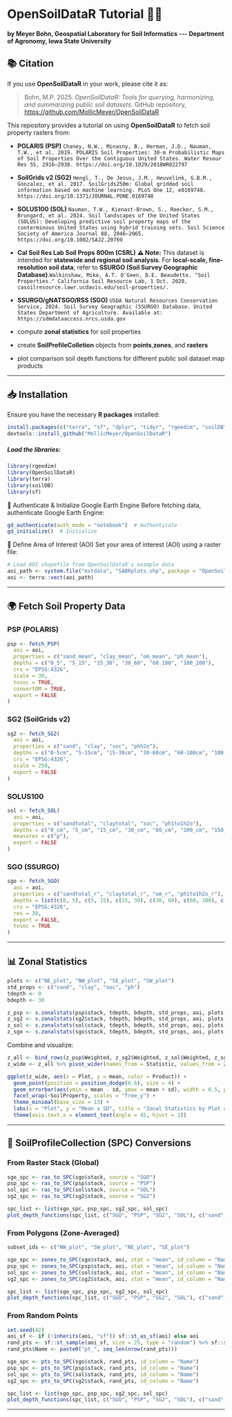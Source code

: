 # OpenSoilDataR Tutorial 🚜🌱

#### by Meyer Bohn, Geospatial Laboratory for Soil Informatics --- Department of Agronomy, Iowa State University

## 📚 Citation

If you use **OpenSoilDataR** in your work, please cite it as:

> Bohn, M.P. 2025. *OpenSoilDataR: Tools for querying, harmonizing, and summarizing public soil datasets*. GitHub repository, https://github.com/MollicMeyer/OpenSoilDataR

This repository provides a tutorial on using **OpenSoilDataR** to fetch soil property rasters from:
- **POLARIS (PSP)** ```Chaney, N.W., Minasny, B., Herman, J.D., Nauman, T.W., et al. 2019. POLARIS Soil Properties: 30-m Probabilistic Maps of Soil Properties Over the Contiguous United States. Water Resour Res 55, 2916–2938. https://doi.org/10.1029/2018WR022797```
- **SoilGrids v2 (SG2)** ```Hengl, T., De Jesus, J.M., Heuvelink, G.B.M., Gonzalez, et al. 2017. SoilGrids250m: Global gridded soil information based on machine learning. PLoS One 12, e0169748. https://doi.org/10.1371/JOURNAL.PONE.0169748```
- **SOLUS100 (SOL)**  ```Nauman, T.W., Kienast-Brown, S., Roecker, S.M., Brungard, et al. 2024. Soil landscapes of the United States (SOLUS): Developing predictive soil property maps of the conterminous United States using hybrid training sets. Soil Science Society of America Journal 88, 2046–2065. https://doi.org/10.1002/SAJ2.20769```
- **Cal Soil Res Lab Soil Props 800m  (CSRL)**  **⚠️ Note:** This dataset is intended for **statewide and regional soil analysis**.
For **local-scale, fine-resolution soil data**, refer to **SSURGO (Soil Survey Geographic Database)**.```Walkinshaw, Mike, A.T. O'Geen, D.E. Beaudette. "Soil Properties." California Soil Resource Lab, 1 Oct. 2020,
casoilresource.lawr.ucdavis.edu/soil-properties/.```
- **SSURGO/gNATSGO/RSS (SGO)**  ```USDA Natural Resources Conservation Service, 2024. Soil Survey Geographic (SSURGO) Database. United States Department of Agriculture. Available at: https://sdmdataaccess.nrcs.usda.gov```

- compute **zonal statistics** for soil properties
- create **SoilProfileColletion** objects from **points**,**zones**, and **rasters**
- plot comparison soil depth functions for different public soil dataset map products

---

## 📥 Installation

Ensure you have the necessary **R packages** installed:

```r
install.packages(c("terra", "sf", "dplyr", "tidyr", "rgeedim", "soilDB", "httr"))
devtools::install_github("MollicMeyer/OpenSoilDataR")  

````
##### Load the libraries:
```r
library(rgeedim)
library(OpenSoilDataR)
library(terra)
library(soilDB)
library(sf)

````

🔑 Authenticate & Initialize Google Earth Engine
Before fetching data, authenticate Google Earth Engine:

```r
gd_authenticate(auth_mode = "notebook")  # Authenticate
gd_initialize()  # Initialize

````

📍 Define Area of Interest (AOI)
Set your area of interest (AOI) using a raster file:

```r
# Load AOI shapefile from OpenSoilDataR's example data
aoi_path <- system.file("extdata", "SABRplots.shp", package = "OpenSoilDataR")
aoi <- terra::vect(aoi_path)

```

---

## 🌍 Fetch Soil Property Data

### PSP (POLARIS)

```r
psp <- fetch_PSP(
  aoi = aoi,
  properties = c("sand_mean", "clay_mean", "om_mean", "ph_mean"),
  depths = c("0_5", "5_15", "15_30", "30_60", "60_100", "100_200"),
  crs = "EPSG:4326",
  scale = 30,
  tosoc = TRUE,
  convertOM = TRUE,
  export = FALSE
)
```

### SG2 (SoilGrids v2)

```r
sg2 <- fetch_SG2(
  aoi = aoi,
  properties = c("sand", "clay", "soc", "phh2o"),
  depths = c("0-5cm", "5-15cm", "15-30cm", "30-60cm", "60-100cm", "100-200cm"),
  crs = "EPSG:4326",
  scale = 250,
  export = FALSE
)
```

### SOLUS100

```r
sol <- fetch_SOL(
  aoi = aoi,
  properties = c("sandtotal", "claytotal", "soc", "ph1to1h2o"),
  depths = c("0_cm", "5_cm", "15_cm", "30_cm", "60_cm", "100_cm", "150_cm"),
  measures = c("p"),
  export = FALSE
)
```

### SGO (SSURGO)

```r
sgo <- fetch_SGO(
  aoi = aoi,
  properties = c("sandtotal_r", "claytotal_r", "om_r", "ph1to1h2o_r"),
  depths = list(c(0, 5), c(5, 15), c(15, 30), c(30, 60), c(60, 100), c(100, 200)),
  crs = "EPSG:4326",
  res = 30,
  export = FALSE,
  tosoc = TRUE
)
```

---

## 📊 Zonal Statistics

```r
plots <- c("NE_plot", "NW_plot", "SE_plot", "SW_plot")
std_props <- c("sand", "clay", "soc", "ph")
tdepth <- 0
bdepth <- 30

z_psp <- s.zonalstats(psp$stack, tdepth, bdepth, std_props, aoi, plots, c("mean", "sd"), wtd.mean = TRUE)
z_sg2 <- s.zonalstats(sg2$stack, tdepth, bdepth, std_props, aoi, plots, c("mean", "sd"), wtd.mean = TRUE)
z_sol <- s.zonalstats(sol$stack, tdepth, bdepth, std_props, aoi, plots, c("mean", "sd"), wtd.mean = TRUE)
z_sgo <- s.zonalstats(sgo$stack, tdepth, bdepth, std_props, aoi, plots, c("mean", "sd"), wtd.mean = TRUE)
```

Combine and visualize:

```r
z_all <- bind_rows(z_psp$Weighted, z_sg2$Weighted, z_sol$Weighted, z_sgo$Weighted)
z_wide <- z_all %>% pivot_wider(names_from = Statistic, values_from = ZonalStats)

ggplot(z_wide, aes(x = Plot, y = mean, color = Product)) +
  geom_point(position = position_dodge(0.6), size = 4) +
  geom_errorbar(aes(ymin = mean - sd, ymax = mean + sd), width = 0.5, position = position_dodge(0.6)) +
  facet_wrap(~SoilProperty, scales = "free_y") +
  theme_minimal(base_size = 13) +
  labs(x = "Plot", y = "Mean ± SD", title = "Zonal Statistics by Plot and Product", color = "Product") +
  theme(axis.text.x = element_text(angle = 45, hjust = 1))
```

---

## 💼 SoilProfileCollection (SPC) Conversions

### From Raster Stack (Global)

```r
sgo_spc <- ras_to_SPC(sgo$stack, source = "SGO")
psp_spc <- ras_to_SPC(psp$stack, source = "PSP")
sol_spc <- ras_to_SPC(sol$stack, source = "SOL")
sg2_spc <- ras_to_SPC(sg2$stack, source = "SG2")

spc_list <- list(sgo_spc, psp_spc, sg2_spc, sol_spc)
plot_depth_functions(spc_list, c("SGO", "PSP", "SG2", "SOL"), c("sand", "clay", "soc", "ph"), c(0,5,15,30,60,100,150))
```

### From Polygons (Zone-Averaged)

```r
subset_ids <- c("NW_plot", "SW_plot", "NE_plot", "SE_plot")

sgo_spc <- zones_to_SPC(sgo$stack, aoi, stat = "mean", id_column = "Name", subset_ids = subset_ids)
psp_spc <- zones_to_SPC(psp$stack, aoi, stat = "mean", id_column = "Name", subset_ids = subset_ids)
sol_spc <- zones_to_SPC(sol$stack, aoi, stat = "mean", id_column = "Name", subset_ids = subset_ids)
sg2_spc <- zones_to_SPC(sg2$stack, aoi, stat = "mean", id_column = "Name", subset_ids = subset_ids)

spc_list <- list(sgo_spc, psp_spc, sg2_spc, sol_spc)
plot_depth_functions(spc_list, c("SGO", "PSP", "SG2", "SOL"), c("sand", "clay", "soc", "ph"), c(0,5,15,30,60,100,150))
```

### From Random Points

```r
set.seed(42)
aoi_sf <- if (!inherits(aoi, "sf")) sf::st_as_sf(aoi) else aoi
rand_pts <- sf::st_sample(aoi_sf, size = 25, type = "random") %>% sf::st_as_sf()
rand_pts$Name <- paste0("pt_", seq_len(nrow(rand_pts)))

sgo_spc <- pts_to_SPC(sgo$stack, rand_pts, id_column = "Name")
psp_spc <- pts_to_SPC(psp$stack, rand_pts, id_column = "Name")
sol_spc <- pts_to_SPC(sol$stack, rand_pts, id_column = "Name")
sg2_spc <- pts_to_SPC(sg2$stack, rand_pts, id_column = "Name")

spc_list <- list(sgo_spc, psp_spc, sg2_spc, sol_spc)
plot_depth_functions(spc_list, c("SGO", "PSP", "SG2", "SOL"), c("sand", "clay", "soc", "ph"), c(0,5,15,30,60,100,150))
```

---

